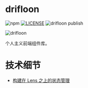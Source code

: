 # drifloon #
![npm](https://img.shields.io/npm/v/drifloon?color=brightgreen&label=npm)
[![LICENSE](https://img.shields.io/badge/LICENSE-AGPL%20v3-blue)](https://www.gnu.org/licenses/agpl-3.0.en.html)
![drifloon publish](https://github.com/kalxd/drifloon/workflows/drifloon%20publish/badge.svg)

![drifloon](https://media.52poke.com/wiki/archive/e/eb/20140413170939%21425Drifloon.png)

个人主义前端组件库。

# 技术细节
* [构建在 Lens 之上的状态管理](https://kalxd.github.io/%E7%AC%94%E8%AE%B0/pdf/%E6%9E%84%E5%BB%BA%E5%9C%A8Lens%E4%B9%8B%E4%B8%8A%E7%9A%84%E7%8A%B6%E6%80%81%E7%AE%A1%E7%90%86.pdf)
